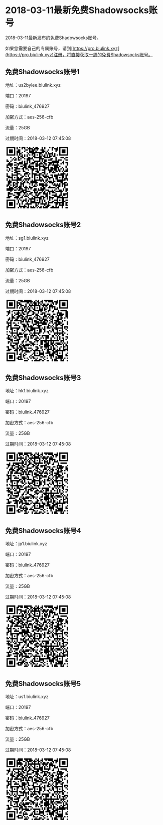 # 2018-03-11最新免费Shadowsocks账号

2018-03-11最新发布的免费Shadowsocks账号。

如果您需要自己的专属账号，请到[https://pro.biulink.xyz](https://pro.biulink.xyz)注册，将直接获取一周的免费Shadowsocks账号。

## 免费Shadowsocks账号1

地址：us2bylee.biulink.xyz

端口：20197

密码：biulink_476927

加密方式：aes-256-cfb

流量：25GB

过期时间：2018-03-12 07:45:08

![二维码](qrcode/bb2eadef-8a51-4727-b3bf-e81582c0ee73.png)

## 免费Shadowsocks账号2

地址：sg1.biulink.xyz

端口：20197

密码：biulink_476927

加密方式：aes-256-cfb

流量：25GB

过期时间：2018-03-12 07:45:08

![二维码](qrcode/40836bbb-57d0-4b41-9e5b-fbe134db5d97.png)

## 免费Shadowsocks账号3

地址：hk1.biulink.xyz

端口：20197

密码：biulink_476927

加密方式：aes-256-cfb

流量：25GB

过期时间：2018-03-12 07:45:08

![二维码](qrcode/25a392af-c7dc-4cf6-8ce4-d90a0e033de7.png)

## 免费Shadowsocks账号4

地址：jp1.biulink.xyz

端口：20197

密码：biulink_476927

加密方式：aes-256-cfb

流量：25GB

过期时间：2018-03-12 07:45:08

![二维码](qrcode/ec9cc39c-b418-4953-a951-bd3d5911d295.png)

## 免费Shadowsocks账号5

地址：us1.biulink.xyz

端口：20197

密码：biulink_476927

加密方式：aes-256-cfb

流量：25GB

过期时间：2018-03-12 07:45:08

![二维码](qrcode/2549b200-b87d-4ecb-a9a6-ee02a3a06bd5.png)

